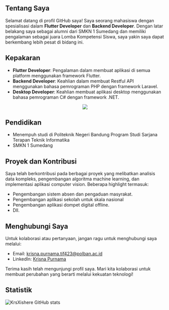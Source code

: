 ## Tentang Saya

Selamat datang di profil GitHub saya! Saya seorang mahasiswa dengan spesialisasi dalam **Flutter Developer** dan **Backend Developer**. Dengan latar belakang saya sebagai alumni dari SMKN 1 Sumedang dan memiliki pengalaman sebagai juara Lomba Kompetensi Siswa, saya yakin saya dapat berkembang lebih pesat di bidang ini.

## Kepakaran

- **Flutter Developer**: Pengalaman dalam membuat aplikasi di semua platform menggunakan framework Flutter.
- **Backend Developer**: Keahlian dalam membuat Restful API menggunakan bahasa pemrograman PHP dengan framework Laravel.
- **Desktop Developer**: Keahlian membuat aplikasi desktop menggunakan bahasa pemrograman C# dengan framework .NET.

<p align="center">
  <a href="https://skillicons.dev">
    <img src="https://skillicons.dev/icons?i=flutter,dotnet,firebase,laravel,c,cs,cpp,postman,visualstudio,vscode,nodejs,vite" />
  </a>
</p>

## Pendidikan

- Menempuh studi di Politeknik Negeri Bandung Program Studi Sarjana Terapan Teknik Informatika
- SMKN 1 Sumedang

## Proyek dan Kontribusi

Saya telah berkontribusi pada berbagai proyek yang melibatkan analisis data kompleks, pengembangan algoritma machine learning, dan implementasi aplikasi computer vision. Beberapa highlight termasuk:

- Pengembangan sistem absen dan pengaduan masyrakat.
- Pengembangan aplikasi sekolah untuk skala nasional
- Pengembangan aplikasi dompet digital offline.
- Dll.


## Menghubungi Saya

Untuk kolaborasi atau pertanyaan, jangan ragu untuk menghubungi saya melalui:

- Email: [krisna.purnama.tif423@polban.ac.id](mailto:krisna.purnama.tif423@polban.ac.id)
- LinkedIn: [Krisna Purnama](www.linkedin.com/in/krisna-purnama-b58058294)

Terima kasih telah mengunjungi profil saya. Mari kita kolaborasi untuk membuat perubahan yang berarti melalui kekuatan teknologi!

## Statistik
![KrsXishere GitHub stats](https://github-readme-stats.vercel.app/api?username=KrsXishere&show_icons=true&theme=dracula)
